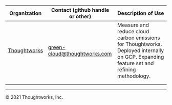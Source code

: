 | Organization                                                             | Contact  (github handle or other)                                                                                                                                                                                                    | Description of Use                                                                                                                                                                                                                                                                                                                                   |
| ------------------------------------------------------------------------ | ------------------------------------------------------------------------------------------------------------------------------------------------------------------------------------------------------------ | ---------------------------------------------------------------------------------------------------------------------------------------------------------------------------------------------------------------------------------------------------------------------------------------------------------------------------------------------------- |
| [Thoughtworks](https://www.thoughtworks.com)                             | green-cloud@thoughtworks.com                                                                                                                                                                                 | Measure and reduce cloud carbon emissions for Thoughtworks. Deployed internally on GCP. Expanding feature set and refining methodology.                                                                                                                                                                                                                                                               |
|                                                                          |                                                                                                                                                                                                              |                                                                                                                                                                                                                                                                                                    |
|                                                                          |                                                                                                                                                                                                              |

---

© 2021 Thoughtworks, Inc.
